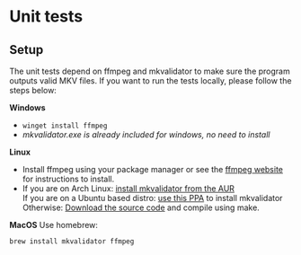 ﻿# Unit tests

## Setup
The unit tests depend on ffmpeg and mkvalidator to make sure the program outputs valid MKV files. If you want to run the tests locally, please follow the steps below:

**Windows**  
- `winget install ffmpeg`
- *mkvalidator.exe is already included for windows, no need to install*

**Linux**
- Install ffmpeg using your package manager or see the [ffmpeg website](https://ffmpeg.org/download.html) for instructions to install.
- If you are on Arch Linux: [install mkvalidator from the AUR](https://aur.archlinux.org/packages/mkvalidator)  
  If you are on a Ubuntu based distro: [use this PPA](https://launchpad.net/~hizo/+archive/ubuntu/mkv-extractor-gui) to install mkvalidator  
  Otherwise: [Download the source code](https://sourceforge.net/projects/matroska/files/mkvalidator/) and compile using make.

**MacOS**
Use homebrew:
```
brew install mkvalidator ffmpeg
```
